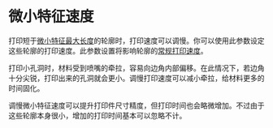 微小特征速度
====
打印短于[微小特征最大长度](small_feature_max_length.md)的轮廓时，打印速度可以调慢。你可以使用此参数设定这些轮廓的打印速度。此参数设置将影响轮廓的[常规打印速度](../speed/speed_wall.md)。

打印小孔洞时，材料受到喷嘴的牵拉，容易向边角内部偏移。在此情况下，若边角十分尖锐，打印出来的孔洞就会更小。调慢打印速度可以减小牵拉，给材料更多的时间固化。

调慢微小特征速度可以提升打印件尺寸精度，但打印时间也会略微增加。不过由于这些轮廓本身很小，增加的打印时间基本可以忽略不计。